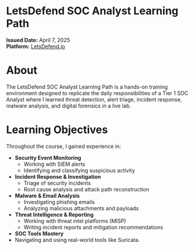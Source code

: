 # LetsDefend SOC Analyst Learning Path

**Issued Date:** April 7, 2025  
**Platform:** [LetsDefend.io](https://letsdefend.io)


# About

The LetsDefend SOC Analyst Learning Path is a hands-on training environment designed to replicate the daily responsibilities of a Tier 1 SOC Analyst where I learned threat detection, alert triage, incident response, malware analysis, and digital forensics in a live lab.



# Learning Objectives

Throughout the course, I gained experience in:

- **Security Event Monitoring**
  - Working with SIEM alerts
  - Identifying and classifying suspicious activity
- **Incident Response & Investigation**
  - Triage of security incidents
  - Root cause analysis and attack path reconstruction
- **Malware & Email Analysis**
  - Investigating phishing emails
  - Analyzing malicious attachments and payloads
- **Threat Intelligence & Reporting**
  - Working with threat intel platforms (MISP)
  - Writing incident reports and mitigation recommendations
-  **SOC Tools Mastery**
  - Navigating and using real-world tools like Suricata.
